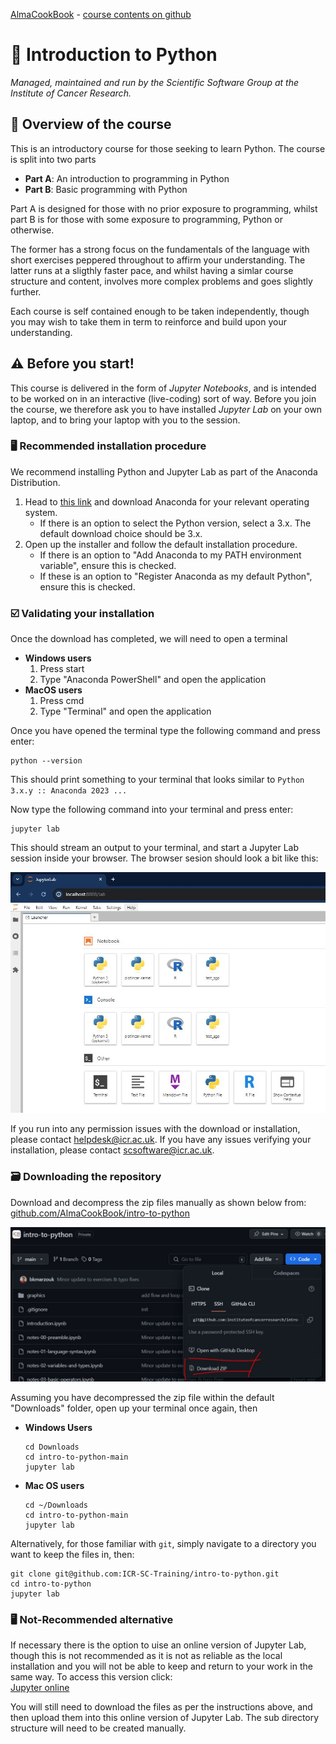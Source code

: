 [AlmaCookBook](https://almacookbook.github.io/) - [course contents on github](https://github.com/ICR-SC-Training/intro-to-python)
# 🐍 Introduction to Python
*Managed, maintained and run by the Scientific Software Group at the Institute of Cancer Research.*

## 🚀 Overview of the course
This is an introductory course for those seeking to learn Python. The course is split into two parts
- **Part A**: An introduction to programming in Python
- **Part B**: Basic programming with Python

Part A is designed for those with no prior exposure to programming, whilst part B is for those with some exposure to programming, Python or otherwise.

The former has a strong focus on the fundamentals of the language with short exercises peppered throughout to affirm your understanding. 
The latter runs at a sligthly faster pace, and whilst having a simlar course structure and content, involves more complex problems and goes slightly further.

Each course is self contained enough to be taken independently, though you may wish to take them in term to reinforce and build upon your understanding.


## ⚠️ Before you start!

This course is delivered in the form of *Jupyter Notebooks*, and is intended to be worked on in an interactive (live-coding) sort of way. 
Before you join the course, we therefore ask you to have installed *Jupyter Lab* on your own laptop, and to bring your laptop with you to the session.


### 🖥️ Recommended installation procedure

We recommend installing Python and Jupyter Lab as part of the Anaconda Distribution.

1. Head to [this link](https://www.anaconda.com/download#download-section) and download Anaconda for your relevant operating system.
    - If there is an option to select the Python version, select a 3.x. The default download choice should be 3.x.
2. Open up the installer and follow the default installation procedure.
    - If there is an option to "Add Anaconda to my PATH environment variable", ensure this is checked.
    - If these is an option to "Register Anaconda as my default Python", ensure this is checked.


### ☑️ Validating your installation

Once the download has completed, we will need to open a terminal

- **Windows users**
    1. Press start
    2. Type "Anaconda PowerShell" and open the application
- **MacOS users**
    1. Press cmd
    2. Type "Terminal" and open the application

Once you have opened the terminal type the following command and press enter:

```shell
python --version
```

This should print something to your terminal that looks similar to `Python 3.x.y :: Anaconda 2023 ...`

Now type the following command into your terminal and press enter:

```shell
jupyter lab
```

This should stream an output to your terminal, and start a Jupyter Lab session inside your browser. The browser sesion should look a bit like this:

![Jupyter Lab](graphics/jupyter_lab.JPG)

If you run into any permission issues with the download or installation, please contact helpdesk@icr.ac.uk.
If you have any issues verifying your installation, please contact scsoftware@icr.ac.uk.

### 🗃️ Downloading the repository

Download and decompress the zip files manually as shown below from: [github.com/AlmaCookBook/intro-to-python](https://github.com/AlmaCookBook/intro-to-python)

![Jupyter Lab](graphics/zip_download.JPG)

Assuming you have decompressed the zip file within the default "Downloads" folder, open up your terminal once again, then

- **Windows Users**
    ```shell
    cd Downloads
    cd intro-to-python-main
    jupyter lab
    ```
- **Mac OS users**
    ```shell
    cd ~/Downloads
    cd intro-to-python-main
    jupyter lab
    ```

Alternatively, for those familiar with `git`, simply navigate to a directory you want to keep the files in, then:

```shell
git clone git@github.com:ICR-SC-Training/intro-to-python.git
cd intro-to-python
jupyter lab
```

### 🖥️ Not-Recommended alternative

If necessary there is the option to uise an online version of Jupyter Lab, though this is not recommended as it is not as reliable as the local installation and you will not be able to keep and return to your work in the same way. To access this version click:  
[Jupyter online](https://jupyter.org/try-jupyter/lab/?path=notebooks%2FIntro.ipynb)

You will still need to download the files as per the instructions above, and then upload them into this online version of Jupyter Lab. The sub directory structure will need to be created manually.
